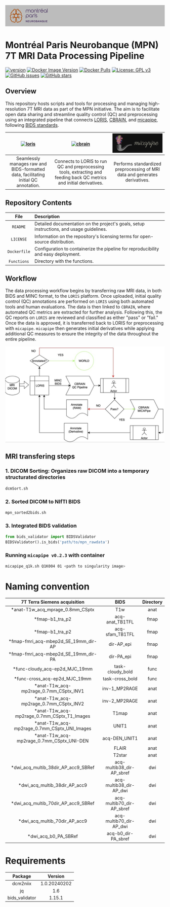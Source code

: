 ![mpn logo](img/mpn_banner.png)

# Montréal Paris Neurobanque (MPN) 7T MRI Data Processing Pipeline

[![version](https://img.shields.io/github/v/tag/rcruces/7T_pipeline)](https://github.com/rcruces/7T_pipeline)
[![Docker Image Version](https://img.shields.io/docker/v/rcruces/7T_pipeline?color=blue&label=docker%20version)](https://hub.docker.com/r/rcruces/7T_pipeline)
[![Docker Pulls](https://img.shields.io/docker/pulls/rcruces/7T_pipeline)](https://hub.docker.com/r/rcruces/7T_pipeline)
[![License: GPL v3](https://img.shields.io/github/license/rcruces/7T_pipeline?color=blue)](https://www.gnu.org/licenses/gpl-3.0)
[![GitHub issues](https://img.shields.io/github/issues/rcruces/7T_pipeline)](https://github.com/rcruces/7T_pipeline/issues)
[![GitHub stars](https://img.shields.io/github/stars/rcruces/7T_pipeline.svg?style=flat&label=⭐%EF%B8%8F%20stars&color=brightgreen)](https://github.com/rcruces/7T_pipeline/stargazers)

## Overview

This repository hosts scripts and tools for processing and managing high-resolution 7T MRI data as part of the MPN initiative. The aim is to facilitate open data sharing and streamline quality control (QC) and preprocessing using an integrated pipeline that connects [LORIS](https://loris.ca/), [CBRAIN](https://cbrain.ca/), and [micapipe](https://micapipe.readthedocs.io/en/latest/), following  [BIDS standards](https://bids.neuroimaging.io/).

| <a href="https://loris.ca/"><img src="https://mcin.ca/wp-content/uploads/2017/06/LORIS-logo-small-300x170.png" alt="loris" style="width:90%;"></a> | <a href="https://cbrain.ca/"><img src="https://portal.conp.ca/static/img/cbrain-long-logo-blue.png" alt="cbrain" style="width:75%;"></a> | [![micapipe](https://raw.githubusercontent.com/MICA-MNI/micapipe/refs/heads/master/docs/figures/micapipe_small_black.png)](https://micapipe.readthedocs.io/en/latest/) |
|:---:|:---:|:---:|
| Seamlessly manages raw and BIDS-formatted data, facilitating initial QC annotation. | Connects to LORIS to run QC and preprocessing tools, extracting and feeding back QC metrics and initial derivatives. | Performs standardized preprocessing of MRI data and generates derivatives. |


## Repository Contents

| **File**       | **Description**                                                                 |
|:--------------:|:--------------------------------------------------------------------------------|
| `README`       | Detailed documentation on the project's goals, setup instructions, and usage guidelines. |
| `LICENSE`      | Information on the repository's licensing terms for open-source distribution.   |
| `Dockerfile`   | Configuration to containerize the pipeline for reproducibility and easy deployment. |
| `Functions`    | Directory with the functions.                                                    |


## Workflow
The data processing workflow begins by transferring raw MRI data, in both BIDS and MINC format, to the `LORIS` platform. Once uploaded, initial quality control (QC) annotations are performed on `LORIS` using both automated tools and human evaluations. The data is then linked to `CBRAIN`, where automated QC metrics are extracted for further analysis. Following this, the QC reports on `LORIS` are reviewed and classified as either "pass" or "fail." Once the data is approved, it is transferred back to LORIS for preprocessing with `micapipe`. `micapipe` then generates initial derivatives while applying additional QC measures to ensure the integrity of the data throughout the entire pipeline.

![mpn workflow](img/mpn_workflow.png)

## MRI transfering steps

### 1. DICOM Sorting: Organizes raw DICOM into a temporary structurated directories
```bash
dcmSort.sh
```

### 2. Sorted DICOM to NIfTI BIDS
```bash
mpn_sorted2bids.sh
```

### 3. Integrated BIDS validation
```python
from bids_validator import BIDSValidator
BIDSValidator().is_bids('path/to/mpn_rawdata')

```

### Running `micapipe v0.2.3` with container
```bash
micapipe_q1k.sh Q1K004 01 <path to singularity image>
```
# Naming convention
| **7T Terra Siemens acquisition**             | **BIDS**                            | **Directory** |
|:--------------------------------------------:|:-----------------------------------:|:-------------:|
| *anat-T1w_acq_mprage_0.8mm_CSptx             | T1w                                 | anat          |
| *fmap-b1_tra_p2                              | acq-anat_TB1TFL                     | fmap          |
| *fmap-b1_tra_p2                              | acq-sfam_TB1TFL                     | fmap          |
| *fmap-fmri_acq-mbep2d_SE_19mm_dir-AP         | dir-AP_epi                          | fmap          |
| *fmap-fmri_acq-mbep2d_SE_19mm_dir-PA         | dir-PA_epi                          | fmap          |
| *func-cloudy_acq-ep2d_MJC_19mm               | task-cloudy_bold                    | func          |
| *func-cross_acq-ep2d_MJC_19mm                | task-cross_bold                     | func          |
| *anat-T1w_acq-mp2rage_0.7mm_CSptx_INV1       | inv-1_MP2RAGE                       | anat          |
| *anat-T1w_acq-mp2rage_0.7mm_CSptx_INV2       | inv-2_MP2RAGE                       | anat          |
| *anat-T1w_acq-mp2rage_0.7mm_CSptx_T1_Images  | T1map                               | anat          |
| *anat-T1w_acq-mp2rage_0.7mm_CSptx_UNI_Images | UNIT1                               | anat          |
| *anat-T1w_acq-mp2rage_0.7mm_CSptx_UNI-DEN    | acq-DEN_UNIT1                       | anat          |
|                                              | FLAIR                               | anat          |
|                                              | T2star                              | anat          |
| *dwi_acq_multib_38dir_AP_acc9_SBRef          | acq-multib38_dir-AP_sbref           | dwi           |
| *dwi_acq_multib_38dir_AP_acc9                | acq-multib38_dir-AP_dwi             | dwi           |
| *dwi_acq_multib_70dir_AP_acc9_SBRef          | acq-multib70_dir-AP_sbref           | dwi           |
| *dwi_acq_multib_70dir_AP_acc9                | acq-multib70_dir-AP_dwi             | dwi           |
| *dwi_acq_b0_PA_SBRef                         | acq-b0_dir-PA_sbref                 | dwi           |



# Requirements

| **Package**       |  **Version**  |
|:-----------------:|:-------------:|
| dcm2niix          |  1.0.20240202 |
| jq                |  1.6          |
| bids_validator    |  1.15.1       |
